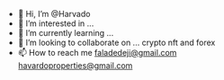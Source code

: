 - 👋 Hi, I’m @Harvado
- 👀 I’m interested in ...
- 🌱 I’m currently learning ...
- 💞️ I’m looking to collaborate on ... crypto nft and forex
- 📫 How to reach me faladedeji@gmail.com havardoproperties@gmail.com

<!---
Harvado/Harvado is a ✨ special ✨ repository because its `README.md` (this file) appears on your GitHub profile.
You can click the Preview link to take a look at your changes.
--->
